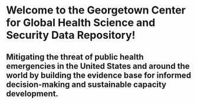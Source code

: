 # Welcome to the Georgetown Center for Global Health Science and Security Data Repository! 

## Mitigating the threat of public health emergencies in the United States and around the world by building the evidence base for informed decision-making and sustainable capacity development.
